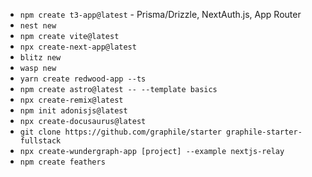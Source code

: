 - `npm create t3-app@latest` - Prisma/Drizzle, NextAuth.js, App Router
- `nest new`
- `npm create vite@latest`
- `npx create-next-app@latest`
- `blitz new`
- `wasp new`
- `yarn create redwood-app --ts`
- `npm create astro@latest -- --template basics`
- `npx create-remix@latest`
- `npm init adonisjs@latest`
- `npx create-docusaurus@latest`
- `git clone https://github.com/graphile/starter graphile-starter-fullstack`
- `npx create-wundergraph-app [project] --example nextjs-relay`
- `npm create feathers`
